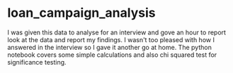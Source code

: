 # loan_campaign_analysis

I was given this data to analyse for an interview and gove an hour to report look at the data and report my findings. I wasn't too pleased with how I answered in the interview so I gave it another go at home. The python notebook covers some simple calculations and also chi squared test for significance testing.
